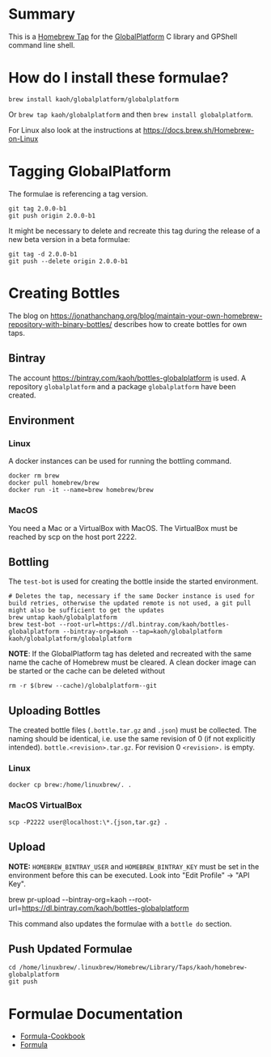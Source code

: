 # Summary

This is a [Homebrew Tap](https://docs.brew.sh/Taps) for the [GlobalPlatform](https://github.com/kaoh/globalplatform) C library and GPShell command line shell.

# How do I install these formulae?

`brew install kaoh/globalplatform/globalplatform`

Or `brew tap kaoh/globalplatform` and then `brew install globalplatform`.

For Linux also look at the instructions at https://docs.brew.sh/Homebrew-on-Linux

# Tagging GlobalPlatform

The formulae is referencing a tag version.

~~~
git tag 2.0.0-b1
git push origin 2.0.0-b1
~~~

It might be necessary to delete and recreate this tag during the release of a new beta version in a beta formulae:

~~~
git tag -d 2.0.0-b1
git push --delete origin 2.0.0-b1
~~~  

# Creating Bottles

The blog on https://jonathanchang.org/blog/maintain-your-own-homebrew-repository-with-binary-bottles/ describes how to create bottles for own taps.

## Bintray

The account https://bintray.com/kaoh/bottles-globalplatform is used. A repository `globalplatform` and a package `globalplatform` have been created.

## Environment

### Linux

A docker instances can be used for running the bottling command.

~~~
docker rm brew
docker pull homebrew/brew
docker run -it --name=brew homebrew/brew
~~~

### MacOS

You need a Mac or a VirtualBox with MacOS. The VirtualBox must be reached by scp on the host port 2222.

## Bottling

The `test-bot` is used for creating the bottle inside the started environment.

~~~
# Deletes the tap, necessary if the same Docker instance is used for build retries, otherwise the updated remote is not used, a git pull might also be sufficient to get the updates
brew untap kaoh/globalplatform
brew test-bot --root-url=https://dl.bintray.com/kaoh/bottles-globalplatform --bintray-org=kaoh --tap=kaoh/globalplatform kaoh/globalplatform/globalplatform
~~~

__NOTE__: If the GlobalPlatform tag has deleted and recreated with the same name the cache of Homebrew must be cleared. A clean docker image can be started or the cache can be deleted without

    rm -r $(brew --cache)/globalplatform--git

## Uploading Bottles

The created bottle files (`.bottle.tar.gz` and `.json`)  must be collected. The naming should be identical, i.e. use the same revision of 0 (if not explicitly intended). `bottle.<revision>.tar.gz`. For revision 0 `<revision>.` is empty.

### Linux

    docker cp brew:/home/linuxbrew/. .

### MacOS VirtualBox

    scp -P2222 user@localhost:\*.{json,tar.gz} .

## Upload

__NOTE:__ `HOMEBREW_BINTRAY_USER` and `HOMEBREW_BINTRAY_KEY` must be set in the environment before this can be executed. Look into "Edit Profile" ->  "API Key".

   brew pr-upload --bintray-org=kaoh --root-url=https://dl.bintray.com/kaoh/bottles-globalplatform

This command also updates the formulae with a `bottle do` section.

## Push Updated Formulae

```
cd /home/linuxbrew/.linuxbrew/Homebrew/Library/Taps/kaoh/homebrew-globalplatform
git push
```

# Formulae Documentation

* [Formula-Cookbook](https://docs.brew.sh/Formula-Cookbook)
* [Formula](https://rubydoc.brew.sh/Formula)
